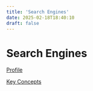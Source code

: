 ```yaml
---
title: 'Search Engines'
date: 2025-02-18T18:40:10
draft: false
---
```


# Search Engines

[Profile](Search%20Engines%2086ab3385df844334871d5b3dafa8456a/Profile%20a9033ab92dba44ecbb953b39cdb2b0b1.md)

[Key Concepts](Search%20Engines%2086ab3385df844334871d5b3dafa8456a/Key%20Concepts%20c862700b186f4aada89263e11a30ed33.md)
